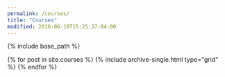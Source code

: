 ```yaml
---
permalink: /courses/
title: "Courses"
modified: 2016-06-10T15:25:37-04:00
---
```


{% include base_path %}

<div class="grid__wrapper">
  {% for post in site.courses %}
    {% include archive-single.html type="grid" %}
  {% endfor %}
</div>
